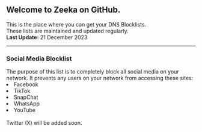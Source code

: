 <h2>Welcome to Zeeka on GitHub.<br></h2>
This is the place where you can get your DNS Blocklists.<br>
These lists are maintained and updated regularly.<br>
<b>Last Update:</b> 21 December 2023
<hr>
<h3>Social Media Blocklist</h3>
The purpose of this list is to completely block all social media on your network. It prevents any users on your network from accessing these sites:<br>
<li>Facebook</li>
<li>TikTok</li>
<li>SnapChat</li>
<li>WhatsApp</li>
<li>YouTube</li>
<br>
Twitter (X) will be added soon.
